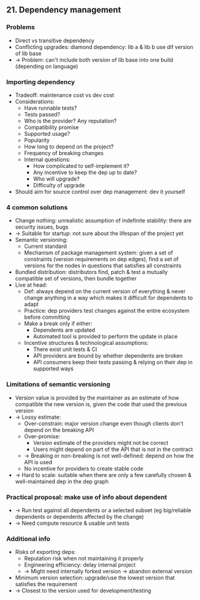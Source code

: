 ## 21. Dependency management
### Problems
- Direct vs transitive dependency
- Conflicting upgrades: diamond dependency: lib a & lib b use dif version of lib base
- -> Problem: can't include both version of lib base into one build (depending on language)
### Importing dependency
- Tradeoff: maintenance cost vs dev cost
- Considerations:
  - Have runnable tests?
  - Tests passed?
  - Who is the provider? Any reputation?
  - Compatibility promise
  - Supported usage?
  - Popularity
  - How long to depend on the project?
  - Frequency of breaking changes
  - Internal questions:
    - How complicated to self-implement it?
    - Any incentive to keep the dep up to date?
    - Who will upgrade?
    - Difficulty of upgrade
- Should aim for source control over dep management: dev it yourself
### 4 common solutions
- Change nothing: unrealistic assumption of indefinite stability: there are security issues, bugs
- -> Suitable for startup: not sure about the lifespan of the project yet
- Semantic versioning:
  - Current standard
  - Mechanism of package management system: given a set of constraints (version requirements on dep edges),
  find a set of versions for the nodes in questions that satisfies all constraints
- Bundled distribution: distributors find, patch & test a mutually compatible set of versions, then bundle together
- Live at head:
  - Def: always depend on the current version of everything & never change anything
  in a way which makes it difficult for dependents to adapt
  - Practice: dep providers test changes against the entire ecosystem before committing
  - Make a break only if either:
    - Dependents are updated
    - Automated tool is provided to perform the update in place
  - Incentive structures & technological assumptions:
    - There exist unit tests & CI
    - API providers are bound by whether dependents are broken
    - API consumers keep their tests passing & relying on their dep in supported ways
### Limitations of semantic versioning
- Version value is provided by the maintainer as an estimate of how compatible the new version is,
given the code that used the previous version
- -> Lossy estimate:
  - Over-constrain: major version change even though clients don't depend on the breaking API
  - Over-promise:
    - Version estimate of the providers might not be correct
    - Users might depend on part of the API that is not in the contract
  - -> Breaking or non-breaking is not well-defined: depend on how the API is used
  - No incentive for providers to create stable code
- -> Hard to scale: suitable when there are only a few carefully chosen & well-maintained dep in the dep graph
### Practical proposal: make use of info about dependent
- -> Run test against all dependents or a selected subset (eg big/reliable dependents or dependents affected by the change)
- -> Need compute resource & usable unit tests
### Additional info
- Risks of exporting deps:
  - Reputation risk when not maintaining it properly
  - Engineering efficiency: delay internal project
  - -> Might need internally forked version -> abandon external version
- Minimum version selection: upgrade/use the lowest version that satisfies the requirement
- -> Closest to the version used for development/testing